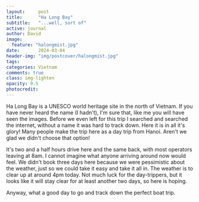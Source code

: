 ```yaml
---
layout:     post
title:      "Ha Long Bay"
subtitle:   "...well, sort of"
active: journal
author: David
image:
  feature: "halongmist.jpg"
date:       2024-03-04
header-img: "img/postcover/halongmist.jpg"
tags: 
categories: Vietnam
comments: true
class: img-lighten 
opacity: 0.5
photocredit:
---
```


Ha Long Bay is a UNESCO world heritage site in the north of Vietnam. If you have never heard the name (I hadn't), I'm sure that, like me you will have seen the images. Before we even left for this trip I searched and searched the internet, without a name it was hard to track down. Here it is in all it's glory! Many people make the trip here as a day trip from Hanoi. Aren't we glad we didn't choose that option!

It's two and a half hours drive here and the same back, with most operators leaving at 8am. I cannot imagine what anyone arriving around now would feel. We didn't book three days here because we were pessimistic about the weather, just so we could take it easy and take it all in. The weather is to clear up at around 4pm today. Not much luck for the day-trippers, but it looks like it will stay clear for at least another two days, so here is hoping.

Anyway, what a good day to go and track down the perfect boat trip. 








